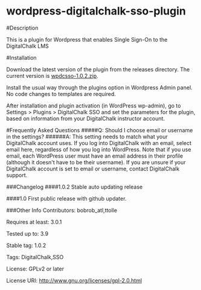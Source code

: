 wordpress-digitalchalk-sso-plugin
=================================

#Description

This is a plugin for Wordpress that enables Single Sign-On to the DigitalChalk LMS

#Installation

Download the latest version of the plugin from the releases directory.  The current version is [wpdcsso-1.0.2.zip](https://github.com/digitalchalk/wordpress-digitalchalk-sso-plugin/raw/master/releases/wpdcsso.1.0.2.zip).

Install the usual way through the plugins option in Wordpress Admin panel.  No code changes to templates are required.

After installation and plugin activation (in WordPress wp-admin), go to Settings > Plugins > DigitalChalk SSO and set the parameters for the plugin, based on information from your DigitalChalk instructor account.

#Frequently Asked Questions
#####Q: Should I choose email or username in the settings?
######A: This setting needs to match what your DigitalChalk account uses.  If you log into DigitalChalk with an email, select email here, regardless of how you log into WordPress.  Note that if you use email, each WordPress user must have an email address in their profile (although it doesn't have to be their username).  If you are unsure if your DigitalChalk account is set to email or username, contact DigitalChalk support.


###Changelog
####1.0.2
Stable auto updating release

####1.0
First public release with github updater.

###Other Info
Contributors: bobrob_atl,ttolle

Requires at least: 3.0.1

Tested up to: 3.9

Stable tag: 1.0.2

Tags: DigitalChalk,SSO

License: GPLv2 or later

License URI: http://www.gnu.org/licenses/gpl-2.0.html
